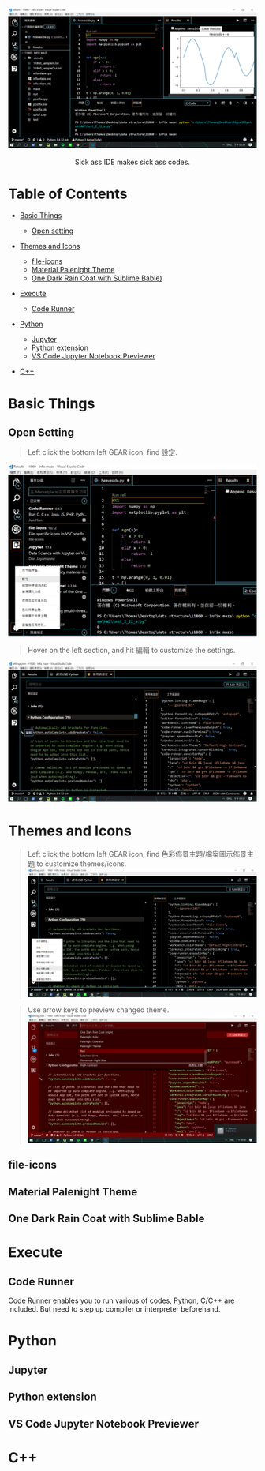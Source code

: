 <br/>
<div align="center">
  <img src="https://github.com/thomas861205/vscode-settings/blob/master/cover.png">
</div>
<br/>
<div align="center"> Sick ass IDE makes sick ass codes. </div>

# Table of Contents

- [Basic Things](#basic-things)
  - [Open setting](#open-setting)

- [Themes and Icons](#themes-and-icons)
  - [file-icons](#file-icons)
  - [Material Palenight Theme](#material-palenight-theme)
  - [One Dark Rain Coat with Sublime Bable)](#one-dark-rain-coat-with-sublime-bable)
  
- [Execute](#execute)
  - [Code Runner](#code-runner)
  
- [Python](#python)
  - [Jupyter](#jupyter)
  - [Python extension](#python-extension)
  - [VS Code Jupyter Notebook Previewer](#vs-code-jupyter-notebook-previewer)
  
- [C++](#c++)

#  Basic Things

## Open Setting
> Left click the bottom left GEAR icon, find 設定.

![](https://github.com/thomas861205/vscode-settings/blob/master/setting.png)
 <br/>
 
 > Hover on the left section, and hit 編輯 to customize the settings.
 
![](https://github.com/thomas861205/vscode-settings/blob/master/edit_setting.png)
<br/>

# Themes and Icons

> Left click the bottom left GEAR icon, find 色彩佈景主題/檔案圖示佈景主題 to customize themes/icons.
![](https://github.com/thomas861205/vscode-settings/blob/master/change_theme.png)

> Use arrow keys to preview changed theme.
![](https://github.com/thomas861205/vscode-settings/blob/master/use_arrowkey.png)

## file-icons

## Material Palenight Theme

## One Dark Rain Coat with Sublime Bable

# Execute

## Code Runner

[Code Runner](https://marketplace.visualstudio.com/items?itemName=formulahendry.code-runner) enables you to run various of codes,
Python, C/C++ are included. But need to step up compiler or interpreter beforehand.

# Python

## Jupyter

## Python extension

## VS Code Jupyter Notebook Previewer

# C++
